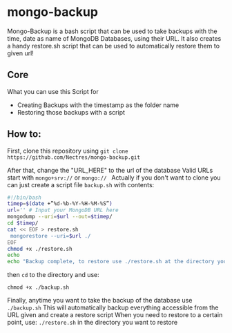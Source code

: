 # mongo-backup
Mongo-Backup is a bash script that can be used to take backups with the time, date as name of MongoDB Databases, using their URL. It also creates a handy restore.sh script that can be used to automatically restore them to given url!

## Core

What you can use this Script for
* Creating Backups with the timestamp as the folder name
* Restoring those backups with a script

## How to:

First, clone this repository using
`git clone https://github.com/Nectres/mongo-backup.git`

After that, change the "URL_HERE" to the url of the database 
Valid URLs start with `mongo+srv://` or `mongo://
` 
Actually if you don't want to clone you can just create a script file `backup.sh` with contents:

```bash
#!/bin/bash
timep=$(date +”%d-%b-%Y-%H-%M-%S”)
url='' # Input your MongoDB URL here
mongodump --uri=$url --out=$timep/ 
cd $timep/
cat << EOF > restore.sh
 mongorestore --uri=$url ./
EOF
chmod +x ./restore.sh
echo
echo "Backup complete, to restore use ./restore.sh at the directory you want to restore from!"
```
then `cd` to the directory and use:

`chmod +x ./backup.sh`

Finally, anytime you want to take the backup of the database use 
`./backup.sh`
This will automatically backup everything accessible from the URL given and create a restore script
When you need to restore to a certain point, use:
`./restore.sh` in the directory you want to restore

